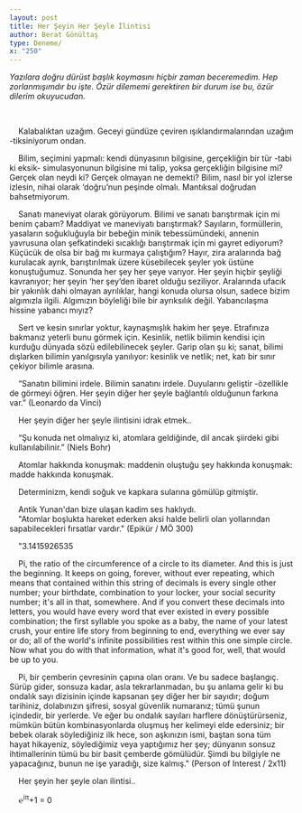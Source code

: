 ```yaml
---
layout: post
title: Her Şeyin Her Şeyle İlintisi
author: Berat Gönültaş
type: Deneme/
x: "250"
---
```



_Yazılara doğru dürüst başlık koymasını hiçbir zaman beceremedim. Hep zorlanmışımdır bu işte. Özür dilememi gerektiren bir durum ise bu, özür dilerim okuyucudan._


<br/>

&nbsp;&nbsp;&nbsp;&nbsp;Kalabalıktan uzağım. Geceyi gündüze çeviren ışıklandırmalarından uzağım -tiksiniyorum ondan.

&nbsp;&nbsp;&nbsp;&nbsp;Bilim, seçimini yapmalı: kendi dünyasının bilgisine, gerçekliğin bir tür -tabi ki eksik- simulasyonunun bilgisine mi talip, yoksa gerçekliğin bilgisine mi? Gerçek olan neydi ki? Gerçek olmayan ne demekti? Bilim, nasıl bir yol izlerse izlesin, nihai olarak ‘doğru’nun peşinde olmalı. Mantıksal doğrudan bahsetmiyorum.

&nbsp;&nbsp;&nbsp;&nbsp;Sanatı maneviyat olarak görüyorum. Bilimi ve sanatı barıştırmak için mi benim çabam? Maddiyat ve maneviyatı barıştırmak? Sayıların, formüllerin,
 yasaların soğukluğuyla bir bebeğin minik tebessümündeki, annenin yavrusuna olan şefkatindeki sıcaklığı barıştırmak için mi gayret ediyorum? Küçücük de olsa bir bağ mı kurmaya çalıştığım? Hayır, zira aralarında bağ kurulacak ayrık, barıştırılmak üzere küsebilecek şeyler yok üstüne konuştuğumuz. Sonunda her şey her şeye varıyor. Her şeyin hiçbir şeyliği kavranıyor; her şeyin ‘her şey’den ibaret olduğu seziliyor. Aralarında ufacık bir yakınlık dahi olmayan ayrılıklar, hangi konuda olursa olsun, sadece bizim algımızla ilgili. Algımızın böyleliği bile bir ayrıksılık değil. Yabancılaşma hissine yabancı mıyız?

&nbsp;&nbsp;&nbsp;&nbsp;Sert ve kesin sınırlar yoktur, kaynaşmışlık hakim her şeye. Etrafınıza bakmanız yeterli bunu görmek için. Kesinlik, netlik bilimin kendisi için kurduğu dünyada sözü edilebilinecek şeyler. Garip olan şu ki; sanat, bilimi dışlarken bilimin yanılgısıyla yanılıyor: kesinlik ve netlik; net, katı bir sınır çekiyor bilimle arasına.

&nbsp;&nbsp;&nbsp;&nbsp;“Sanatın bilimini irdele. Bilimin sanatını irdele. Duyularını geliştir -özellikle de görmeyi öğren. Her şeyin diğer her şeyle bağlantılı olduğunun farkına var.” (Leonardo da Vinci)

&nbsp;&nbsp;&nbsp;&nbsp;Her şeyin diğer her şeyle ilintisini idrak etmek..

&nbsp;&nbsp;&nbsp;&nbsp;“Şu konuda net olmalıyız ki, atomlara geldiğinde, dil ancak şiirdeki gibi kullanılabilinir.” (Niels Bohr)

&nbsp;&nbsp;&nbsp;&nbsp;Atomlar hakkında konuşmak: maddenin oluştuğu şey hakkında konuşmak: madde hakkında konuşmak.

&nbsp;&nbsp;&nbsp;&nbsp;Determinizm, kendi soğuk ve kapkara sularına gömülüp gitmiştir.

&nbsp;&nbsp;&nbsp;&nbsp;Antik Yunan'dan bize ulaşan kadim ses haklıydı.  
&nbsp;&nbsp;&nbsp;&nbsp;"Atomlar boşlukta hareket ederken aksi halde belirli olan yollarından sapabilecekleri fırsatlar vardır." (Epikür / MÖ 300)

&nbsp;&nbsp;&nbsp;&nbsp;"3.1415926535

&nbsp;&nbsp;&nbsp;&nbsp;Pi, the ratio of the circumference of a circle to its diameter. And this is just the beginning. It keeps on going, forever, without ever repeating, which means that contained within this string of decimals is every single other number; your birthdate, combination to your locker, your social security number; it's all in that, somewhere. And if you convert these decimals into letters, you would have every word that ever existed in every possible combination; the first syllable you spoke as a baby, the name of your latest crush, your entire life story from beginning to end, everything we ever say or do; all of the world's infinite possibilities rest within this one simple circle. Now what you do with that information, what it's good for, well, that would be up to you.

&nbsp;&nbsp;&nbsp;&nbsp;Pi, bir çemberin çevresinin çapına olan oranı. Ve bu sadece başlangıç. Sürüp gider, sonsuza kadar, asla tekrarlanmadan, bu şu anlama gelir ki bu ondalık sayı dizisinin içinde kapsanan şey diğer her bir sayıdır; doğum tarihiniz, dolabınızın şifresi, sosyal güvenlik numaranız; tümü şunun içindedir, bir yerlerde. Ve eğer bu ondalık sayıları harflere dönüştürürseniz, mümkün bütün kombinasyonlarda oluşmuş her kelimeyi elde edersiniz; bir bebek olarak söylediğiniz ilk hece, son aşkınızın ismi, baştan sona tüm hayat hikayeniz, söylediğimiz veya yaptığımız her şey; dünyanın sonsuz ihtimallerinin tümü bu bir basit çemberde gömülüdür. Şimdi bu bilgiyle ne yapacağınız, bunun ne işe yaradığı, size kalmış." (Person of Interest / 2x11)

&nbsp;&nbsp;&nbsp;&nbsp;Her şeyin her şeyle olan ilintisi..

&nbsp;&nbsp;&nbsp;&nbsp;℮<sup>iπ</sup>+1 = 0
